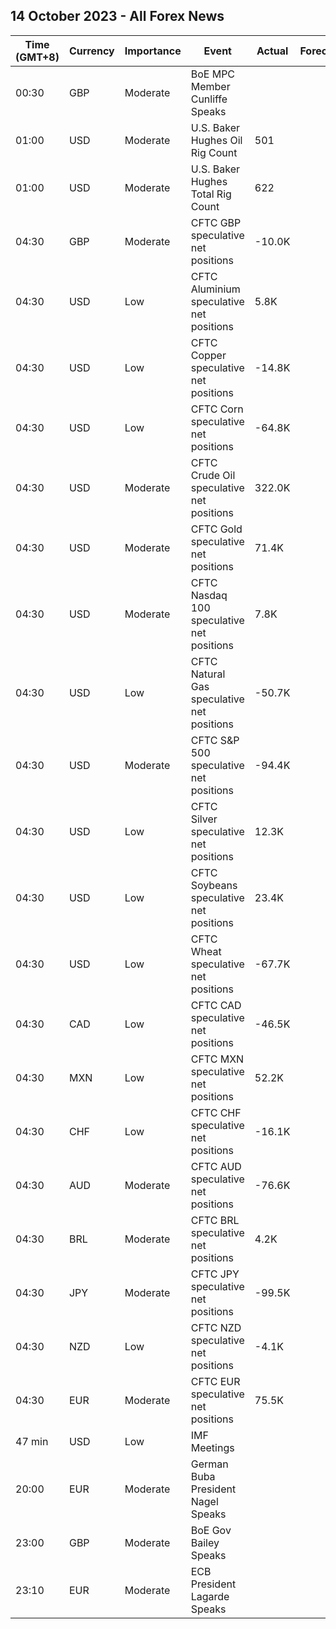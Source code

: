 ## 14 October 2023 - All Forex News

| Time (GMT+8) | Currency | Importance | Event | Actual | Forecast | Previous |
|------|----------|------------|-------|--------|----------|----------|
| 00:30 | GBP | Moderate | BoE MPC Member Cunliffe Speaks |  |  |  |
| 01:00 | USD | Moderate | U.S. Baker Hughes Oil Rig Count | 501 |  | 497 |
| 01:00 | USD | Moderate | U.S. Baker Hughes Total Rig Count | 622 |  | 619 |
| 04:30 | GBP | Moderate | CFTC GBP speculative net positions | -10.0K |  | -6.7K |
| 04:30 | USD | Low | CFTC Aluminium speculative net positions | 5.8K |  | 5.8K |
| 04:30 | USD | Low | CFTC Copper speculative net positions | -14.8K |  | -21.9K |
| 04:30 | USD | Low | CFTC Corn speculative net positions | -64.8K |  | -107.5K |
| 04:30 | USD | Moderate | CFTC Crude Oil speculative net positions | 322.0K |  | 349.6K |
| 04:30 | USD | Moderate | CFTC Gold speculative net positions | 71.4K |  | 91.2K |
| 04:30 | USD | Moderate | CFTC Nasdaq 100 speculative net positions | 7.8K |  | 1.4K |
| 04:30 | USD | Low | CFTC Natural Gas speculative net positions | -50.7K |  | -79.2K |
| 04:30 | USD | Moderate | CFTC S&P 500 speculative net positions | -94.4K |  | -73.2K |
| 04:30 | USD | Low | CFTC Silver speculative net positions | 12.3K |  | 15.3K |
| 04:30 | USD | Low | CFTC Soybeans speculative net positions | 23.4K |  | 22.5K |
| 04:30 | USD | Low | CFTC Wheat speculative net positions | -67.7K |  | -61.3K |
| 04:30 | CAD | Low | CFTC CAD speculative net positions | -46.5K |  | -40.2K |
| 04:30 | MXN | Low | CFTC MXN speculative net positions | 52.2K |  | 64.5K |
| 04:30 | CHF | Low | CFTC CHF speculative net positions | -16.1K |  | -16.7K |
| 04:30 | AUD | Moderate | CFTC AUD speculative net positions | -76.6K |  | -82.0K |
| 04:30 | BRL | Moderate | CFTC BRL speculative net positions | 4.2K |  | 16.6K |
| 04:30 | JPY | Moderate | CFTC JPY speculative net positions | -99.5K |  | -114.0K |
| 04:30 | NZD | Low | CFTC NZD speculative net positions | -4.1K |  | -7.7K |
| 04:30 | EUR | Moderate | CFTC EUR speculative net positions | 75.5K |  | 78.9K |
| 47 min | USD | Low | IMF Meetings |  |  |  |
| 20:00 | EUR | Moderate | German Buba President Nagel Speaks |  |  |  |
| 23:00 | GBP | Moderate | BoE Gov Bailey Speaks |  |  |  |
| 23:10 | EUR | Moderate | ECB President Lagarde Speaks |  |  |  |
